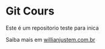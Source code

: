 # Git Cours

Este é um repositorio teste para inica

Saiba mais em [willianjustem.com.br](http://willianjusten.com.br)
